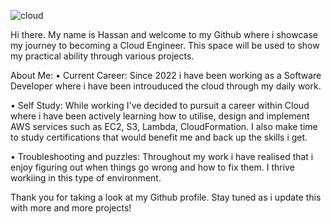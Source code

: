 ![cloud](https://github.com/user-attachments/assets/75d85062-d739-4d7c-a1b3-16183a36ce41)


Hi there. My name is Hassan and welcome to my Github where i showcase my journey to becoming a 
Cloud Engineer. This space will be used to show my practical ability through various projects.

About Me:
• Current Career: Since 2022 i have been working as a Software Developer where i have been introuduced
  the cloud through my daily work.
  
• Self Study: While working I've decided to pursuit a career within Cloud where i have been actively 
  learning how to utilise, design and implement AWS services such as EC2, S3, Lambda, CloudFormation.
  I also make time to study certifications that would benefit me and back up the skills i get.

• Troubleshooting and puzzles: Throughout my work i have realised that i enjoy figuring out when things
  go wrong and how to fix them. I thrive workiing in this type of environment.

Thank you for taking a look at my Github profile. 
Stay tuned as i update this with more and more projects!

  
